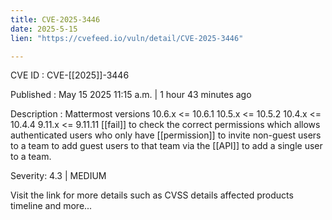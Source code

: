 ```yaml
---
title: CVE-2025-3446
date: 2025-5-15
lien: "https://cvefeed.io/vuln/detail/CVE-2025-3446"

---
```


CVE ID : CVE-[[2025]]-3446

Published :  May 15
2025
11:15 a.m. | 1 hour
43 minutes ago

Description : Mattermost versions 10.6.x <= 10.6.1
10.5.x <= 10.5.2
10.4.x <= 10.4.4
9.11.x <= 9.11.11 [[fail]] to check the correct permissions which allows authenticated users who only have [[permission]] to invite non-guest users to a team to add guest users to that team via the [[API]] to add a single user to a team.

Severity: 4.3 | MEDIUM

Visit the link for more details
such as CVSS details
affected products
timeline
and more...
